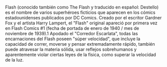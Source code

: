 Flash (conocido también como The Flash y traducido en español: Destello) es el nombre de varios superhéroes ficticios que aparecen en los cómics estadounidenses 
publicados por DC Comics. Creado por el escritor Gardner Fox y el artista Harry Lampert, el "Flash" original apareció por primera vez en Flash Comics #1 
(fecha de portada de enero de 1940 / mes de noviembre de 1939).1​ Apodado el "Corredor Escarlata", todas las encarnaciones del Flash poseen "súper velocidad", 
que incluye la capacidad de correr, moverse y pensar extremadamente rápido, también puede atravesar la materia sólida, usar reflejos sobrehumanos y aparentemente 
violar ciertas leyes de la física, como superar la velocidad de la luz.
